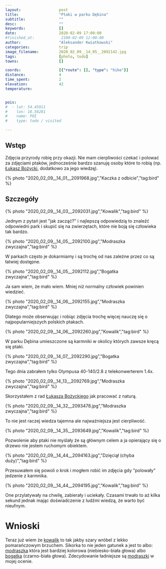 ```yaml
---
layout:                 post
title:                  "Ptaki w parku Dębina"
subtitle:               ""
desc:                   ""
keywords:               []
date:                   2020-02-09 17:00:00
#finished_at:            2100-02-09 12:00:00
author:                 "Aleksander Kwiatkowski"
categories:             trip
image_filename:         2020_02_09__14_05__2092142.jpg
tags:                   [photo, todo]
towns:                  []

coords:                 [{"route": [], "type": "hike"}]
distance:               4
time_spent:             2
elevation:              42
temperature:            


pois:
#  - lat: 54.45911
#    lon: 18.56281
#    name: POI
#    type: todo / visited

---
```


[lukasz-bozycki]: https://www.bozycki.com/

[wiki-modraszka-zwyczajna]: https://pl.wikipedia.org/wiki/Modraszka_zwyczajna
[wiki-bogatka-zwyczajna]: https://pl.wikipedia.org/wiki/Bogatka_zwyczajna
[wiki-kowalik-zwyczajny]: https://pl.wikipedia.org/wiki/Kowalik_zwyczajny
[wiki-dziecial-duzy]: https://pl.wikipedia.org/wiki/Dzi%C4%99cio%C5%82_du%C5%BCy

## Wstęp

Zdjęcia przyrody robię przy okazji. Nie mam cierpliwości czekać i polować
za zdjęciami ptaków, jednocześnie bardzo szanuję osoby które to robią
(np. [Łukasz Bożycki][lukasz-bozycki], dodatkowo za jego wiedzę).

{% photo "2020_02_09__14_01__2091968.jpg","Kaczka z odbicie","tag:bird" %}

## Szczegóły

{% photo "2020_02_09__14_03__2092031.jpg","Kowalik","tag:bird" %}

Jednym z pytań jest "jak zacząć?" i najlepszą odpowiedzią to znaleźć odpowiedni
park i skupić się na zwierzętach, które nie boją się człowieka tak bardzo.

{% photo "2020_02_09__14_05__2092100.jpg","Modraszka zwyczajna","tag:bird" %}

W parkach często je dokarmiamy i są trochę od nas zależne przez co są
łatwiej dostępne.

{% photo "2020_02_09__14_05__2092112.jpg","Bogatka zwyczajna","tag:bird" %}

Ja sam wiem, że mało wiem. Mniej niż normalny człowiek powinien wiedzieć.

{% photo "2020_02_09__14_06__2092155.jpg","Modraszka zwyczajna","tag:bird" %}

Dlatego może obserwując i robiąc zdjęcia trochę więcej nauczę się o
najpopularniejszych polskich ptakach.

{% photo "2020_02_09__14_06__2092260.jpg","Kowalik","tag:bird" %}

W parku Dębina umieszczone są karmniki w okolicy których zawsze kręcą się ptaki.

{% photo "2020_02_09__14_07__2092290.jpg","Bogatka zwyczajna","tag:bird" %}

Tego dnia zabrałem tylko Olympusa 40-140/2.8 z telekonwerterem 1.4x.

{% photo "2020_02_09__14_13__2092769.jpg","Modraszka zwyczajna","tag:bird" %}

Skorzystałem z rad [Łukasza Bożyckiego][lukasz-bozycki] jak pracować z
naturą.

{% photo "2020_02_09__14_32__2093478.jpg","Modraszka zwyczajna","tag:bird" %}

To nie jest raczej wiedza tajemna ale najważniejsza jest cierpliwość.

{% photo "2020_02_09__14_35__2093649.jpg","Kowalik","tag:bird" %}

Pozwolenie aby ptaki nie myślały że są głównym celem a ja opierający się o drzewo
nie jestem ruchomym obiektem.

{% photo "2020_02_09__14_44__2094163.jpg","Dzięciął (chyba duży)","tag:bird" %}

Przesuwałem się powoli o krok i mogłem robić im zdjęcia gdy "polowały"
jedzenie z karmnika.

{% photo "2020_02_09__14_44__2094195.jpg","Kowalik","tag:bird" %}

One przylatywały na chwilę, zabierały i uciekały. Czasami trwało to aż kilka
sekund jednak mając doświadczenie z ludźmi wiedzą, że warto być nieufnym.

# Wnioski

Teraz już wiem że [kowalik][wiki-kowalik-zwyczajny] to tak jakby szary wróbel z lekko pomarańczowym
brzuchem. Sikorka to nie jeden gatunek a jest to albo:
[modraszka][wiki-modraszka-zwyczajna] która jest bardziej kolorowa
(niebiesko-biała głowa) albo [bogatka][wiki-bogatka-zwyczajna] (czarno-biała głowa).
Zdecydowanie ładniejsze są [modraszki][wiki-modraszka-zwyczajna] w mojej ocenie.
